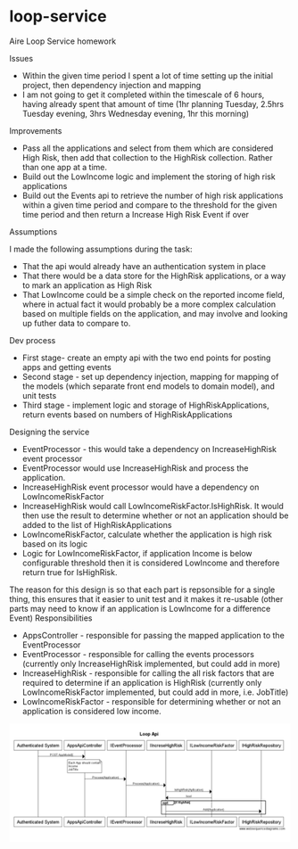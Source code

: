 # loop-service
Aire Loop Service homework

Issues
- Within the given time period I spent a lot of time setting up the initial project, then dependency injection and mapping
- I am not going to get it completed within the timescale of 6 hours, having already spent that amount of time (1hr planning Tuesday, 2.5hrs Tuesday evening, 3hrs Wednesday evening, 1hr this morning)

Improvements

- Pass all the applications and select from them which are considered High Risk, then add that collection to the HighRisk collection. Rather than one app at a time.
- Build out the LowIncome logic and implement the storing of high risk applications
- Build out the Events api to retrieve the number of high risk applications within a given time period and compare to the threshold for the given time period and then return a Increase High Risk Event if over

Assumptions

I made the following assumptions during the task:

- That the api would already have an authentication system in place
- That there would be a data store for the HighRisk applications, or a way to mark an application as High Risk 
- That LowIncome could be a simple check on the reported income field, where in actual fact it would probably be a more complex calculation based on multiple fields on the application, and may involve and looking up futher data to compare to.

Dev process

- First stage- create an empty api with the two end points for posting apps and getting events
- Second stage - set up dependency injection, mapping for mapping of the models (which separate front end models to domain model), and unit tests
- Third stage - implement logic and storage of HighRiskApplications, return events based on numbers of HighRiskApplications
 
Designing the service
  - EventProcessor - this would take a dependency on IncreaseHighRisk event processor 
  - EventProcessor would use IncreaseHighRisk and process the application.
  - IncreaseHighRisk event processor would have a dependency on LowIncomeRiskFactor
  - IncreaseHighRisk would call LowIncomeRiskFactor.IsHighRisk. It would then use the result to determine whether or not an application should be added to the list of HighRiskApplications
  - LowIncomeRiskFactor, calculate whether the application is high risk based on its logic
  - Logic for LowIncomeRiskFactor, if application Income is below configurable threshold then it is considered LowIncome and therefore return true for IsHighRisk.


The reason for this design is so that each part is repsonsible for a single thing, this ensures that it easier to unit test and it makes it re-usable (other parts may need to know if an application is LowIncome for a difference Event)
Responsibilities

- AppsController - responsible for passing the mapped application to the EventProcessor
- EventProcessor - responsible for calling the events processors (currently only IncreaseHighRisk implemented, but could add in more)
- IncreaseHighRisk - responsible for calling the all risk factors that are required to determine if an application is HighRisk (currently only LowIncomeRiskFactor implemented, but could add in more, i.e. JobTitle)
- LowIncomeRiskFactor - responsible for determining whether or not an application is considered low income.

![alt text](https://github.com/spriggatig/loop-service/raw/master/sequennceone.PNG "sequence diagram")